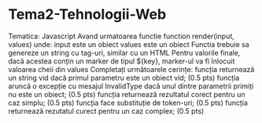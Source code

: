 # Tema2-Tehnologii-Web
Tematica: Javascript
Avand urmatoarea functie function render(input, values) unde:
input este un obiect
values este un obiect
Functia trebuie sa genereze un string cu tag-uri, similar cu un HTML
Pentru valorile finale, dacă acestea conțin un marker de tipul ${key}, marker-ul va fi înlocuit valoarea cheii din values
Completați următoarele cerințe:
funcția returnează un string vid dacă primul parametru este un obiect vid; (0.5 pts)
funcția aruncă o excepție cu mesajul InvalidType dacă unul dintre parametrii primiți nu este un obiect; (0.5 pts)
funcția returnează rezultatul corect pentru un caz simplu; (0.5 pts)
funcția face substituție de token-uri; (0.5 pts)
funcția returnează rezutatul curect pentru un caz complex; (0.5 pts)
